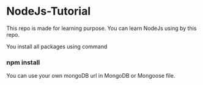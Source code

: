 # NodeJs-Tutorial

This repo is made for learning purpose.
You can learn NodeJs using by this repo.

You install all packages using command
### npm install

You can use your own mongoDB url in MongoDB or Mongoose file.
